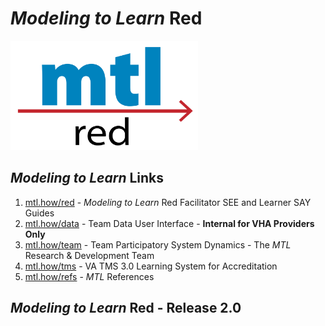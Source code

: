 # _Modeling to Learn_ Red

[<img src = "https://github.com/lzim/teampsd/blob/master/resources/logos/mtl_how_red.png"
     height = "175" width = "300">](https://github.com/lzim/mtl)

## *Modeling to Learn* Links

1. [mtl.how/red](https://www.mtl.how/red) - _Modeling to Learn_ Red Facilitator SEE and Learner SAY Guides
2. [mtl.how/data](https://www.mtl.how/data) - Team Data User Interface - **Internal for VHA Providers Only**
3. [mtl.how/team](https://www.mtl.how/team) - Team Participatory System Dynamics - The _MTL_ Research & Development Team
4. [mtl.how/tms](https://www.mtl.how/tms) - VA TMS 3.0 Learning System for Accreditation
5. [mtl.how/refs](https://www.mtl.how/refs) - _MTL_ References 

## _Modeling to Learn_ Red - Release 2.0
